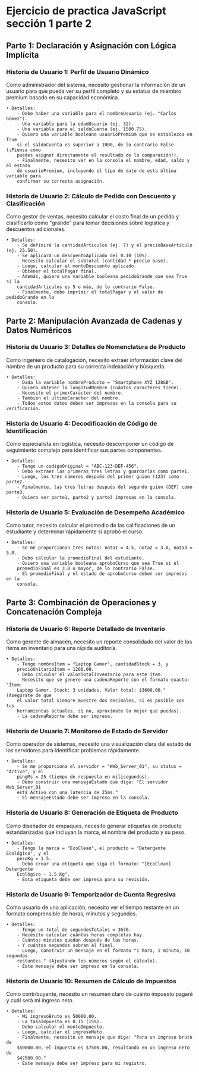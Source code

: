 # Ejercicio de practica JavaScript sección 1 parte 2

## Parte 1: Declaración y Asignación con Lógica Implícita

### Historia de Usuario 1: Perfil de Usuario Dinámico

Como administrador del sistema, necesito gestionar la información de un usuario para que pueda ver su perfil completo y su estatus de miembro premium basado en su capacidad económica.

    • Detalles:
        - Debe haber una variable para el nombreUsuario (ej. "Carlos Gómez").
        - Una variable para la edadUsuario (ej. 32).
        - Una variable para el saldoCuenta (ej. 1500.75).
        - Quiero una variable booleana usuarioPremium que se establezca en True
        si el saldoCuenta es superior a 1000, de lo contrario False. (¡Piensa cómo
        puedes asignar directamente el resultado de la comparación!).
        - Finalmente, necesito ver en la consola el nombre, edad, saldo y el estado
        de usuarioPremium, incluyendo el tipo de dato de esta última variable para
        confirmar su correcta asignación.

### Historia de Usuario 2: Cálculo de Pedido con Descuento y Clasificación

Como gestor de ventas, necesito calcular el costo final de un pedido y clasificarlo como "grande" para tomar decisiones sobre logística y descuentos adicionales.

    • Detalles:
        - Se definirá la cantidadArticulos (ej. 7) y el precioBaseArticulo (ej. 25.50).
        - Se aplicará un descuentoAplicado del 0.10 (10%).
        - Necesito calcular el subtotal (cantidad * precio base).
        - Luego, calcular el montoDescuento aplicado.
        - Obtener el totalPagar final.
        - Además, quiero una variable booleana pedidoGrande que sea True si la
        cantidadArticulos es 5 o más, de lo contrario False.
        - Finalmente, debo imprimir el totalPagar y el valor de pedidoGrande en la
        consola.

## Parte 2: Manipulación Avanzada de Cadenas y Datos Numéricos

### Historia de Usuario 3: Detalles de Nomenclatura de Producto

Como ingeniero de catalogación, necesito extraer información clave del nombre de un
producto para su correcta indexación y búsqueda.

    • Detalles:
        - Dada la variable nombreProducto = "Smartphone XYZ 128GB".
        - Quiero obtener la longitudNombre (cuántos caracteres tiene).
        - Necesito el primerCaracter del nombre.
        - También el ultimoCaracter del nombre.
        - Todos estos datos deben ser impresos en la consola para su verificación.

### Historia de Usuario 4: Decodificación de Código de Identificación

Como especialista en logística, necesito descomponer un código de seguimiento complejo para identificar sus partes componentes.

    • Detalles:
        - Tengo un codigoOriginal = "ABC-123-DEF-456".
        - Debo extraer las primeras tres letras y guardarlas como parte1.
        - Luego, los tres números después del primer guion (123) como parte2.
        - Finalmente, las tres letras después del segundo guion (DEF) como parte3.
        - Quiero ver parte1, parte2 y parte3 impresas en la consola.

### Historia de Usuario 5: Evaluación de Desempeño Académico

Como tutor, necesito calcular el promedio de las calificaciones de un estudiante y
determinar rápidamente si aprobó el curso.

    • Detalles:
        - Se me proporcionan tres notas: nota1 = 4.5, nota2 = 3.8, nota3 = 5.0.
        - Debo calcular la promedioFinal del estudiante.
        - Quiero una variable booleana aproboCurso que sea True si el
        promedioFinal es 3.0 o mayor, de lo contrario False.
        - El promedioFinal y el estado de aproboCurso deben ser impresos en la
        consola.

## Parte 3: Combinación de Operaciones y Concatenación Compleja

### Historia de Usuario 6: Reporte Detallado de Inventario

Como gerente de almacén, necesito un reporte consolidado del valor de los ítems en
inventario para una rápida auditoría.

    • Detalles:
        - Tengo nombreItem = "Laptop Gamer", cantidadStock = 3, y
        precioUnitarioItem = 1200.00.
        - Debo calcular el valorTotalInventario para este ítem.
        - Necesito que se genere una cadenaReporte con el formato exacto: "Ítem:
        Laptop Gamer. Stock: 3 unidades. Valor total: $3600.00." (Asegúrate de que
        el valor total siempre muestre dos decimales, si es posible con tus
        herramientas actuales, si no, aproxímate lo mejor que puedas).
        - La cadenaReporte debe ser impresa.
  
### Historia de Usuario 7: Monitoreo de Estado de Servidor

Como operador de sistemas, necesito una visualización clara del estado de los
servidores para identificar problemas rápidamente.

    • Detalles:
        - Se me proporciona el servidor = "Web_Server_01", su status = "Activo", y el
        pingMs = 25 (tiempo de respuesta en milisegundos).
        - Debo construir una mensajeEstado que diga: "El servidor Web_Server_01
        está Activo con una latencia de 25ms."
        - El mensajeEstado debe ser impreso en la consola.

### Historia de Usuario 8: Generación de Etiqueta de Producto

Como diseñador de empaques, necesito generar etiquetas de producto estandarizadas
que incluyan la marca, el nombre del producto y su peso.

    • Detalles:
        - Tengo la marca = "EcoClean", el producto = "Detergente Ecológico", y el
        pesoKg = 1.5.
        - Debo crear una etiqueta que siga el formato: "[EcoClean] Detergente
        Ecológico - 1.5 Kg".
        - Esta etiqueta debe ser impresa para su revisión.

### Historia de Usuario 9: Temporizador de Cuenta Regresiva

Como usuario de una aplicación, necesito ver el tiempo restante en un formato
comprensible de horas, minutos y segundos.

    • Detalles:
        - Tengo un total de segundosTotales = 3670.
        - Necesito calcular cuántas horas completas hay.
        - Cuántos minutos quedan después de las horas.
        - Y cuántos segundos sobran al final.
        - Luego, construir un mensaje en el formato "1 hora, 1 minuto, 10 segundos
        restantes." (Ajustando los números según el cálculo).
        - Este mensaje debe ser impreso en la consola.

### Historia de Usuario 10: Resumen de Cálculo de Impuestos

Como contribuyente, necesito un resumen claro de cuánto impuesto pagaré y cuál será
mi ingreso neto.

    • Detalles:
        - Mi ingresoBruto es 50000.00.
        - La tasaImpuesto es 0.15 (15%).
        - Debo calcular el montoImpuesto.
        - Luego, calcular el ingresoNeto.
        - Finalmente, necesito un mensaje que diga: "Para un ingreso bruto de
        $50000.00, el impuesto es $7500.00, resultando en un ingreso neto de
        $42500.00."
        - Este mensaje debe ser impreso para mi registro.

